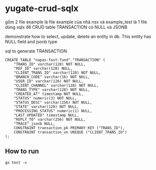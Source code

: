 # yugate-crud-sqlx
gồm 2 file example là file example của nhà nsx và example_test là 1 file dùng sqlx để CRUD table TRANSACTION có NULL và JSONB

demonstrate how to select, update, delete an entity in db.
This entity has NULL field and jsonb type

sql to generate TRANSACTION
```
CREATE TABLE "napas-fast-fund"."TRANSACTION" (
	"TRANS_ID" varchar(128) NOT NULL,
	"REF_ID" varchar(128) NULL,
	"CLIENT_TRANS_ID" varchar(128) NOT NULL,
	"BRANCH_CODE" varchar(16) NOT NULL,
	"USER_ID" varchar(128) NOT NULL,
	"CLIENT_CHANNEL" varchar(128) NOT NULL,
	"TRANS_TYPE" varchar(128) NOT NULL,
	"CREATED_AT" timestamp NOT NULL,
	"STATUS" numeric(3) NOT NULL,
	"STATUS_DESC" varchar(256) NOT NULL,
	"STATE" varchar(128) NOT NULL,
	"PROCESSING_STATUS" numeric(1) NULL,
	"LAST_UPDATED" timestamp NULL,
	"REPLY_TO" varchar(256) NOT NULL,
	"TRACE" jsonb NULL,
	CONSTRAINT transaction_pk PRIMARY KEY ("TRANS_ID"),
	CONSTRAINT transaction_un UNIQUE ("CLIENT_TRANS_ID")
);
```
## How to run
```
go test -v
```